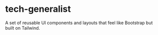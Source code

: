 # tech-generalist
A set of reusable UI components and layouts that feel like Bootstrap but built on Tailwind.
